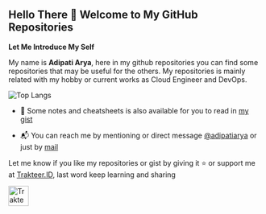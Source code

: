 ## Hello There 👋 Welcome to My GitHub Repositories

**Let Me Introduce My Self**

My name is **Adipati Arya**, here in my github repositories you can find some repositories that may be useful for the others. My repositories is mainly related with my hobby or current works as Cloud Engineer and DevOps.

![Top Langs](https://github-readme-stats.vercel.app/api/top-langs/?username=adipatiarya&layout=compact)

- 📙 Some notes and cheatsheets is also available for you to read in [my gist](https://gist.github.com/adipatiarya)

- 📬 You can reach me by mentioning or direct message [@adipatiarya](https://twitter.com/dimaskiddo) or just by [mail](mailto:aryaadipati2@gmail.com)

Let me know if you like my repositories or gist by giving it ⭐️ or support me at [Trakteer.ID](https://trakteer.id/adipati%20arya/tip), last word keep learning and sharing

<a href="https://trakteer.id/adipati%20arya/tip" target="_blank"><img id="wse-buttons-preview" src="https://cdn.trakteer.id/images/embed/trbtn-red-6.png" height="40" style="border: 0px; height: 40px;" alt="Trakteer Saya"></a>

